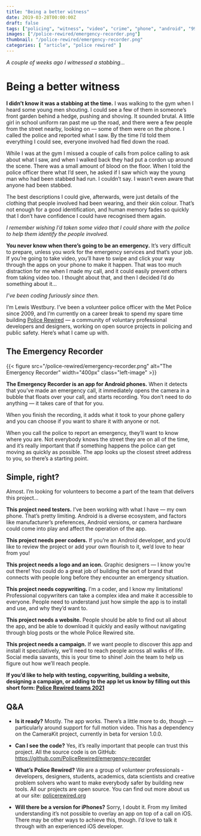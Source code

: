 ```yaml
---
title: "Being a better witness"
date: 2019-03-28T00:00:00Z
draft: false
tags: ["policing", "witness", "video", "crime", "phone", "android", "999", "emergency", "civic tech" ]
images: ["/police-rewired/emergency-recorder.png"]
thumbnail: "/police-rewired/emergency-recorder.png"
categories: [ "article", "police rewired" ]
---
```


_A couple of weeks ago I witnessed a stabbing..._

# Being a better witness

**I didn’t know it was a stabbing at the time.** I was walking to the gym when I heard some young men shouting. I could see a few of them in someone’s front garden behind a hedge, pushing and shoving. It sounded brutal. A little girl in school uniform ran past me up the road, and there were a few people from the street nearby, looking on — some of them were on the phone. I called the police and reported what I saw. By the time I’d told them everything I could see, everyone involved had fled down the road.

While I was at the gym I missed a couple of calls from police calling to ask about what I saw, and when I walked back they had put a cordon up around the scene. There was a small amount of blood on the floor. When I told the police officer there what I’d seen, he asked if I saw which way the young man who had been stabbed had run. I couldn’t say. I wasn’t even aware that anyone had been stabbed.

The best descriptions I could give, afterwards, were just details of the clothing that people involved had been wearing, and their skin colour. That’s not enough for a good identification, and human memory fades so quickly that I don’t have confidence I could have recognised them again.

_I remember wishing I’d taken some video that I could share with the police to help them identify the people involved._

**You never know when there’s going to be an emergency.** It’s very difficult to prepare, unless you work for the emergency services and that’s your job. If you’re going to take video, you’ll have to swipe and click your way through the apps on your phone to make it happen. That was too much distraction for me when I made my call, and it could easily prevent others from taking video too. I thought about that, and then I decided I’d do something about it...

_I’ve been coding furiously since then._

I’m Lewis Westbury. I’ve been a volunteer police officer with the Met Police since 2009, and I’m currently on a career break to spend my spare time building [Police Rewired](https://policerewired.org) — a community of voluntary professional developers and designers, working on open source projects in policing and public safety. Here’s what I came up with.

## The Emergency Recorder

{{< figure src="/police-rewired/emergency-recorder.png" alt="The Emergency Recorder" width="400px" class="left-image" >}}

**The Emergency Recorder is an app for Android phones.** When it detects that you’ve made an emergency call, it immediately opens the camera in a bubble that floats over your call, and starts recording. You don’t need to do anything — it takes care of that for you.

When you finish the recording, it adds what it took to your phone gallery and you can choose if you want to share it with anyone or not.

When you call the police to report an emergency, they’ll want to know where you are. Not everybody knows the street they are on all of the time, and it’s really important that if something happens the police can get moving as quickly as possible. The app looks up the closest street address to you, so there’s a starting point. 

## Simple, right?

Almost. I’m looking for volunteers to become a part of the team that delivers this project...

**This project need testers.** I’ve been working with what I have — my own phone. That’s pretty limiting. Android is a diverse ecosystem, and factors like manufacturer’s preferences, Android versions, or camera hardware could come into play and affect the operation of the app.

**This project needs peer coders.** If you’re an Android developer, and you’d like to review the project or add your own flourish to it, we’d love to hear from you!

**This project needs a logo and an icon.** Graphic designers — I know you’re out there! You could do a great job of building the sort of brand that connects with people long before they encounter an emergency situation.

**This project needs copywriting.** I’m a coder, and I know my limitations! Professional copywriters can take a complex idea and make it accessible to everyone. People need to understand just how simple the app is to install and use, and why they’d want to.

**This project needs a website.** People should be able to find out all about the app, and be able to download it quickly and easily without navigating through blog posts or the whole Police Rewired site.

**This project needs a campaign.** If we want people to discover this app and install it speculatively, we’ll need to reach people across all walks of life. Social media savants, this is your time to shine! Join the team to help us figure out how we’ll reach people.

**If you’d like to help with testing, copywriting, building a website, designing a campaign, or adding to the app let us know by filling out this short form: [Police Rewired teams 2021](https://bit.ly/PoliceRewired-teams-2021)**

## Q&A

* **Is it ready?** Mostly. The app works. There’s a little more to do, though — particularly around support for full motion video. This has a dependency on the CameraKit project, currently in beta for version 1.0.0.

* **Can I see the code?** Yes, it’s really important that people can trust this project. All the source code is on GitHub: https://github.com/PoliceRewired/emergency-recorder

* **What’s Police Rewired?** We are a group of volunteer professionals - developers, designers, students, academics, data scientists and creative problem solvers who want to make everybody safer by building new tools. All our projects are open source. You can find out more about us at our site: [policerewired.org](https://policerewired.org)

* **Will there be a version for iPhones?** Sorry, I doubt it. From my limited understanding it’s not possible to overlay an app on top of a call on iOS. There may be other ways to achieve this, though. I’d love to talk it through with an experienced iOS developer.
